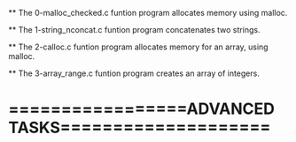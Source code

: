 ** The 0-malloc_checked.c funtion program allocates memory using malloc.

** The 1-string_nconcat.c funtion program concatenates two strings.

** The 2-calloc.c funtion program allocates memory for an array, using malloc.

** The 3-array_range.c funtion program creates an array of integers.

=================ADVANCED TASKS====================
===================================================

